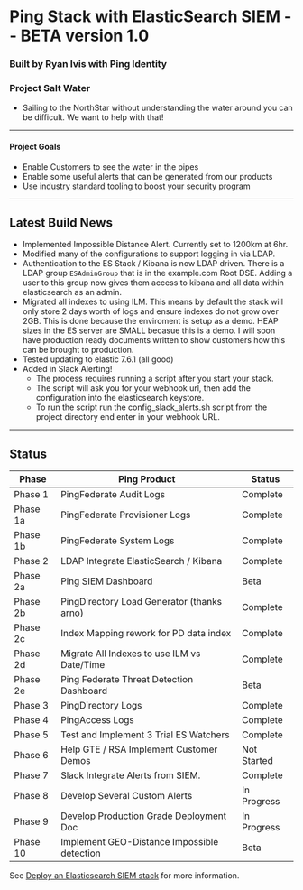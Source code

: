 # Ping Stack with ElasticSearch SIEM -- BETA version 1.0
### Built by Ryan Ivis with Ping Identity   
### Project Salt Water
- Sailing to the NorthStar without understanding the water around you can be difficult. We want to help with that!

---------------

#### Project Goals
- Enable Customers to see the water in the pipes
- Enable some useful alerts that can be generated from our products
- Use industry standard tooling to boost your security program

---------------

## Latest Build News

- Implemented Impossible Distance Alert. Currently set to 1200km at 6hr.
- Modified many of the configurations to support logging in via LDAP.
- Authentication to the ES Stack / Kibana is now LDAP driven. There is a LDAP group `ESAdminGroup` that is in the example.com Root DSE. Adding a user to this group now gives them access to kibana and all data within elasticsearch as an admin.
- Migrated all indexes to using ILM. This means by default the stack will only store 2 days worth of logs and ensure indexes do not grow over 2GB. This is done because the enviroment is setup as a demo. HEAP sizes in the ES server are SMALL becasue this is a demo. I will soon have production ready documents written to show customers how this can be brought to production.
- Tested updating to elastic 7.6.1 (all good)
- Added in Slack Alerting! 
  - The process requires running a script after you start your stack. 
  - The script will ask you for your webhook url, then add the configuration into the elasticsearch keystore.
  - To run the script run the config_slack_alerts.sh script from the project directory end enter in your webhook URL.

---------------

## Status
| Phase    | Ping Product                                |  Status     |
|----------|---------------------------------------------|-------------|
| Phase 1  | PingFederate Audit Logs                     | Complete    |
| Phase 1a | PingFederate Provisioner Logs               | Complete    |
| Phase 1b | PingFederate System Logs                    | Complete    |
| Phase 2  | LDAP Integrate ElasticSearch / Kibana       | Complete    |
| Phase 2a | Ping SIEM Dashboard                         | Beta        |
| Phase 2b | PingDirectory Load Generator (thanks arno)  | Complete    |
| Phase 2c | Index Mapping rework for PD data index      | Complete    | 
| Phase 2d | Migrate All Indexes to use ILM vs Date/Time | Complete    |
| Phase 2e | Ping Federate Threat Detection Dashboard    | Beta        |
| Phase 3  | PingDirectory Logs                          | Complete    | 
| Phase 4  | PingAccess Logs                             | Complete    |
| Phase 5  | Test and Implement 3  Trial ES Watchers     | Complete    |
| Phase 6  | Help GTE / RSA Implement Customer Demos     | Not Started |
| Phase 7  | Slack Integrate Alerts from SIEM.           | Complete    |
| Phase 8  | Develop Several Custom Alerts               | In Progress |
| Phase 9  | Develop Production Grade Deployment Doc     | In Progress |
| Phase 10 | Implement GEO-Distance Impossible detection | Beta        |


See [Deploy an Elasticsearch SIEM stack](https://pingidentity-devops.gitbook.io/devops/deploy/deploycompose/deploysiemstack) for more information.

